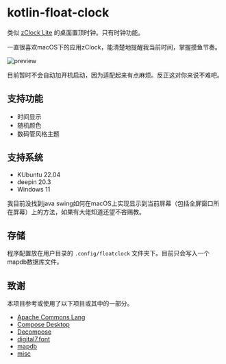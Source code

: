 # kotlin-float-clock

类似 [zClock Lite](https://apps.apple.com/us/app/zclock-lite-topmost-clock/id1489475245?mt=12) 的桌面置顶时钟。只有时钟功能。

一直很喜欢macOS下的应用zClock，能清楚地提醒我当前时间，掌握摸鱼节奏。

![preview](doc/preview.png)

目前暂时不会自动加开机启动，因为适配起来有点麻烦。反正这对你来说不难吧。

## 支持功能

- 时间显示
- 随机颜色
- 数码管风格主题

## 支持系统

- KUbuntu 22.04
- deepin 20.3
- Windows 11

我目前没找到java swing如何在macOS上实现显示到当前屏幕（包括全屏窗口所在屏幕）上的方法，如果有大佬知道还望不吝赐教。

## 存储

程序配置放在用户目录的 `.config/floatclock` 文件夹下。目前只会写入一个mapdb数据库文件。

## 致谢

本项目参考或使用了以下项目或其中的一部分。

- [Apache Commons Lang](https://github.com/apache/commons-lang)
- [Compose Desktop](https://github.com/JetBrains/compose-jb)
- [Decompose](https://github.com/arkivanov/Decompose)
- [digital7.font](https://www.dafont.com/digital-7.font)
- [mapdb](https://mapdb.org/)
- [misc](https://github.com/jjYBdx4IL/misc)
